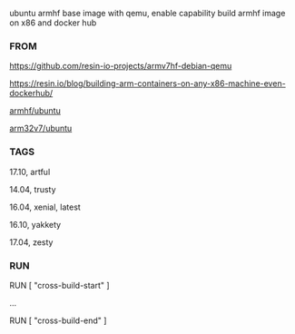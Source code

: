 ubuntu armhf base image with qemu, enable capability build armhf image on x86 and docker hub

### FROM

https://github.com/resin-io-projects/armv7hf-debian-qemu

https://resin.io/blog/building-arm-containers-on-any-x86-machine-even-dockerhub/

[armhf/ubuntu](https://hub.docker.com/r/armhf/ubuntu/)

[arm32v7/ubuntu](https://hub.docker.com/r/arm32v7/ubuntu/)

### TAGS

17.10, artful

14.04, trusty

16.04, xenial, latest

16.10, yakkety

17.04, zesty

### RUN

RUN [ "cross-build-start" ]

...

RUN [ "cross-build-end" ]
